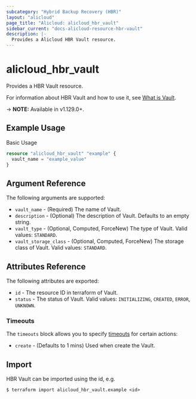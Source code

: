 ```yaml
---
subcategory: "Hybrid Backup Recovery (HBR)"
layout: "alicloud"
page_title: "Alicloud: alicloud_hbr_vault"
sidebar_current: "docs-alicloud-resource-hbr-vault"
description: |-
  Provides a Alicloud HBR Vault resource.
---
```


# alicloud\_hbr\_vault

Provides a HBR Vault resource.

For information about HBR Vault and how to use it, see [What is Vault](https://www.alibabacloud.com/help/zh/doc-detail/62362.htm).

-> **NOTE:** Available in v1.129.0+.

## Example Usage

Basic Usage

```terraform
resource "alicloud_hbr_vault" "example" {
  vault_name = "example_value"
}
```

## Argument Reference

The following arguments are supported:

* `vault_name` - (Required) The name of Vault.
* `description` - (Optional) The description of Vault. Defaults to an empty string.
* `vault_type` - (Optional, Computed, ForceNew) The type of Vault. Valid values: `STANDARD`. 
* `vault_storage_class` - (Optional, Computed, ForceNew) The storage class of Vault. Valid values: `STANDARD`.

## Attributes Reference

The following attributes are exported:

* `id` - The resource ID in terraform of Vault.
* `status` - The status of Vault. Valid values: `INITIALIZING`, `CREATED`, `ERROR`, `UNKNOWN`.

### Timeouts

The `timeouts` block allows you to specify [timeouts](https://www.terraform.io/docs/configuration-0-11/resources.html#timeouts) for certain actions:

* `create` - (Defaults to 1 mins) Used when create the Vault.

## Import

HBR Vault can be imported using the id, e.g.

```
$ terraform import alicloud_hbr_vault.example <id>
```
